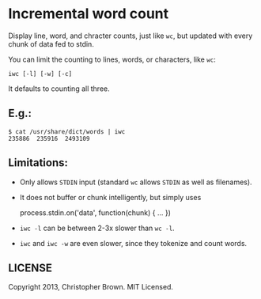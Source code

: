 # Incremental word count

Display line, word, and chracter counts, just like `wc`, but updated with every chunk of data fed to stdin.

You can limit the counting to lines, words, or characters, like `wc`:

    iwc [-l] [-w] [-c]

It defaults to counting all three.

## E.g.:

    $ cat /usr/share/dict/words | iwc
    235886  235916  2493109

## Limitations:

* Only allows `STDIN` input (standard `wc` allows `STDIN` as well as filenames).
* It does not buffer or chunk intelligently, but simply uses

    process.stdin.on('data', function(chunk) { ... })

* `iwc -l` can be between 2-3x slower than `wc -l`.
* `iwc` and `iwc -w` are even slower, since they tokenize and count words.

## LICENSE

Copyright 2013, Christopher Brown. MIT Licensed.
